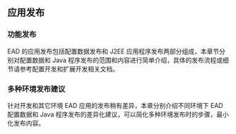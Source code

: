 ## 应用发布

### 功能发布

EAD 的应用发布包括配置数据发布和 J2EE 应用程序发布两部分组成，本章节分别对配置数据和 Java 程序发布的范围和内容进行简单介绍，具体的发布流程或细节请参考配置开发和扩展开发相关文档。

### 多种环境发布建议

针对开发和其它环境 EAD 应用的发布稍有差异，本章分别介绍不同环境下 EAD 配置数据和 Java 程序发布的差异化建议，可以简化多种环境发布时的步骤，最小化发布内容。

